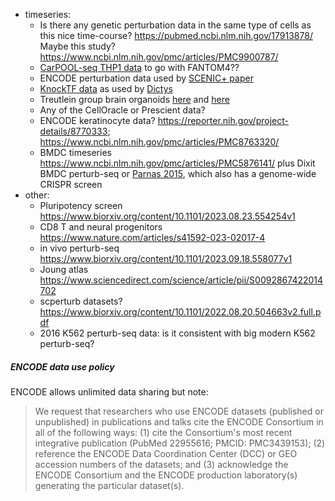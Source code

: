 
- timeseries:
    - Is there any genetic perturbation data in the same type of cells as this nice time-course? https://pubmed.ncbi.nlm.nih.gov/17913878/ Maybe this study?  https://www.ncbi.nlm.nih.gov/pmc/articles/PMC9900787/
    - [CarPOOL-seq THP1 data](https://www.nature.com/articles/s41592-022-01705-x) to go with FANTOM4??
    - ENCODE perturbation data used by [SCENIC+ paper](https://www.nature.com/articles/s41592-023-01938-4) 
    - [KnockTF data](https://www.ncbi.nlm.nih.gov/pmc/articles/PMC6943067/) as used by [Dictys](https://www.biorxiv.org/content/10.1101/2022.09.14.508036v1.full.pdf)
    - Treutlein group brain organoids [here](https://www.nature.com/articles/s41586-022-05279-8) and [here](https://www.nature.com/articles/s41586-023-06473-y)
    - Any of the CellOracle or Prescient data?
    - ENCODE keratinocyte data? https://reporter.nih.gov/project-details/8770333; https://www.ncbi.nlm.nih.gov/pmc/articles/PMC8763320/
    - BMDC timeseries https://www.ncbi.nlm.nih.gov/pmc/articles/PMC5876141/ plus Dixit BMDC perturb-seq or [Parnas 2015](https://www.ncbi.nlm.nih.gov/pmc/articles/PMC4522370/), which also has a genome-wide CRISPR screen 
- other:
    - Pluripotency screen https://www.biorxiv.org/content/10.1101/2023.08.23.554254v1
    - CD8 T and neural progenitors https://www.nature.com/articles/s41592-023-02017-4
    - in vivo perturb-seq https://www.biorxiv.org/content/10.1101/2023.09.18.558077v1
    - Joung atlas https://www.sciencedirect.com/science/article/pii/S0092867422014702
    - scperturb datasets? https://www.biorxiv.org/content/10.1101/2022.08.20.504663v2.full.pdf
    - 2016 K562 perturb-seq data: is it consistent with big modern K562 perturb-seq?

##### ENCODE data use policy

ENCODE allows unlimited data sharing but note:

> We request that researchers who use ENCODE datasets (published or unpublished) in 
> publications and talks cite the ENCODE Consortium in all of the following ways: (1) cite
> the Consortium's most recent integrative publication (PubMed 22955616; PMCID:
> PMC3439153); (2) reference the ENCODE Data Coordination Center (DCC) or GEO
> accession numbers of the datasets; and (3) acknowledge the ENCODE Consortium and
> the ENCODE production laboratory(s) generating the particular dataset(s).